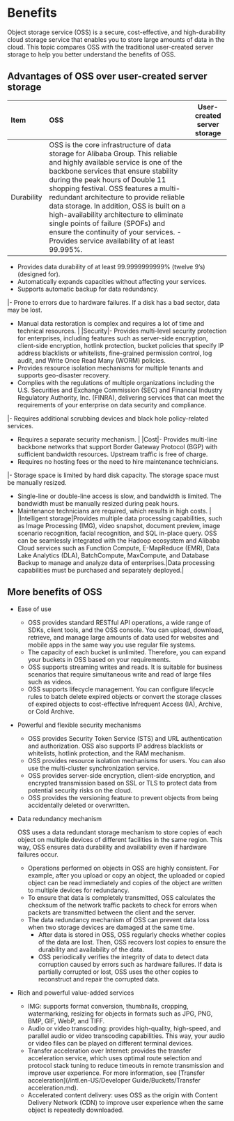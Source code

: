 # Benefits

Object storage service \(OSS\) is a secure, cost-effective, and high-durability cloud storage service that enables you to store large amounts of data in the cloud. This topic compares OSS with the traditional user-created server storage to help you better understand the benefits of OSS.

## Advantages of OSS over user-created server storage

|Item|OSS|User-created server storage|
|:---|:--|---------------------------|
|Durability|OSS is the core infrastructure of data storage for Alibaba Group. This reliable and highly available service is one of the backbone services that ensure stability during the peak hours of Double 11 shopping festival. OSS features a multi-redundant architecture to provide reliable data storage. In addition, OSS is built on a high-availability architecture to eliminate single points of failure \(SPOFs\) and ensure the continuity of your services. -   Provides service availability of at least 99.995%.
-   Provides data durability of at least 99.9999999999% \(twelve 9’s\) \(designed for\).
-   Automatically expands capacities without affecting your services.
-   Supports automatic backup for data redundancy.

|-   Prone to errors due to hardware failures. If a disk has a bad sector, data may be lost.
-   Manual data restoration is complex and requires a lot of time and technical resources. |
|Security|-   Provides multi-level security protection for enterprises, including features such as server-side encryption, client-side encryption, hotlink protection, bucket policies that specify IP address blacklists or whitelists, fine-grained permission control, log audit, and Write Once Read Many \(WORM\) policies.
-   Provides resource isolation mechanisms for multiple tenants and supports geo-disaster recovery.
-   Complies with the regulations of multiple organizations including the U.S. Securities and Exchange Commission \(SEC\) and Financial Industry Regulatory Authority, Inc. \(FINRA\), delivering services that can meet the requirements of your enterprise on data security and compliance.

|-   Requires additional scrubbing devices and black hole policy-related services.
-   Requires a separate security mechanism. |
|Cost|-   Provides multi-line backbone networks that support Border Gateway Protocol \(BGP\) with sufficient bandwidth resources. Upstream traffic is free of charge.
-   Requires no hosting fees or the need to hire maintenance technicians.

|-   Storage space is limited by hard disk capacity. The storage space must be manually resized.
-   Single-line or double-line access is slow, and bandwidth is limited. The bandwidth must be manually resized during peak hours.
-   Maintenance technicians are required, which results in high costs. |
|Intelligent storage|Provides multiple data processing capabilities, such as Image Processing \(IMG\), video snapshot, document preview, image scenario recognition, facial recognition, and SQL in-place query. OSS can be seamlessly integrated with the Hadoop ecosystem and Alibaba Cloud services such as Function Compute, E-MapReduce \(EMR\), Data Lake Analytics \(DLA\), BatchCompute, MaxCompute, and Database Backup to manage and analyze data of enterprises.|Data processing capabilities must be purchased and separately deployed.|

## More benefits of OSS

-   Ease of use
    -   OSS provides standard RESTful API operations, a wide range of SDKs, client tools, and the OSS console. You can upload, download, retrieve, and manage large amounts of data used for websites and mobile apps in the same way you use regular file systems.
    -   The capacity of each bucket is unlimited. Therefore, you can expand your buckets in OSS based on your requirements.
    -   OSS supports streaming writes and reads. It is suitable for business scenarios that require simultaneous write and read of large files such as videos.
    -   OSS supports lifecycle management. You can configure lifecycle rules to batch delete expired objects or convert the storage classes of expired objects to cost-effective Infrequent Access \(IA\), Archive, or Cold Archive.
-   Powerful and flexible security mechanisms
    -   OSS provides Security Token Service \(STS\) and URL authentication and authorization. OSS also supports IP address blacklists or whitelists, hotlink protection, and the RAM mechanism.
    -   OSS provides resource isolation mechanisms for users. You can also use the multi-cluster synchronization service.
    -   OSS provides server-side encryption, client-side encryption, and encrypted transmission based on SSL or TLS to protect data from potential security risks on the cloud.
    -   OSS provides the versioning feature to prevent objects from being accidentally deleted or overwritten.
-   Data redundancy mechanism

    OSS uses a data redundant storage mechanism to store copies of each object on multiple devices of different facilities in the same region. This way, OSS ensures data durability and availability even if hardware failures occur.

    -   Operations performed on objects in OSS are highly consistent. For example, after you upload or copy an object, the uploaded or copied object can be read immediately and copies of the object are written to multiple devices for redundancy.
    -   To ensure that data is completely transmitted, OSS calculates the checksum of the network traffic packets to check for errors when packets are transmitted between the client and the server.
    -   The data redundancy mechanism of OSS can prevent data loss when two storage devices are damaged at the same time.
        -   After data is stored in OSS, OSS regularly checks whether copies of the data are lost. Then, OSS recovers lost copies to ensure the durability and availability of the data.
        -   OSS periodically verifies the integrity of data to detect data corruption caused by errors such as hardware failures. If data is partially corrupted or lost, OSS uses the other copies to reconstruct and repair the corrupted data.
-   Rich and powerful value-added services
    -   IMG: supports format conversion, thumbnails, cropping, watermarking, resizing for objects in formats such as JPG, PNG, BMP, GIF, WebP, and TIFF.
    -   Audio or video transcoding: provides high-quality, high-speed, and parallel audio or video transcoding capabilities. This way, your audio or video files can be played on different terminal devices.
    -   Transfer acceleration over Internet: provides the transfer acceleration service, which uses optimal route selection and protocol stack tuning to reduce timeouts in remote transmission and improve user experience. For more information, see [Transfer acceleration](/intl.en-US/Developer Guide/Buckets/Transfer acceleration.md).
    -   Accelerated content delivery: uses OSS as the origin with Content Delivery Network \(CDN\) to improve user experience when the same object is repeatedly downloaded.

